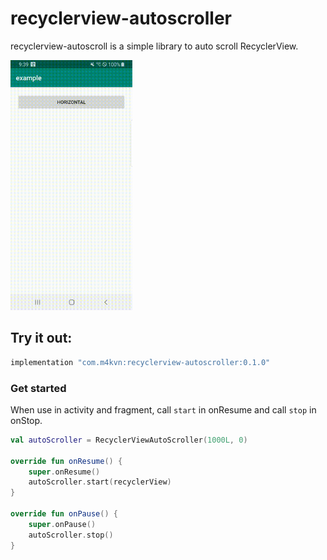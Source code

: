 # recyclerview-autoscroller

recyclerview-autoscroll is a simple library to auto scroll RecyclerView.

<img src="./images/image_horizontal.gif" height="400" />

## Try it out:

```gradle
implementation "com.m4kvn:recyclerview-autoscroller:0.1.0"
```

### Get started

When use in activity and fragment, call `start` in onResume and call `stop` in onStop.

```kotlin
val autoScroller = RecyclerViewAutoScroller(1000L, 0)

override fun onResume() {
    super.onResume()
    autoScroller.start(recyclerView)
}

override fun onPause() {
    super.onPause()
    autoScroller.stop()
}
```
